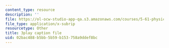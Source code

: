 ```yaml
---
content_type: resource
description: ''
file: https://ol-ocw-studio-app-qa.s3.amazonaws.com/courses/5-61-physical-chemistry-fall-2017/02bac488b5bb5b59b153758a9ddef8bc_8kM9quINTHI.vtt
file_type: application/x-subrip
resourcetype: Other
title: 3play caption file
uid: 02bac488-b5bb-5b59-b153-758a9ddef8bc
---
```

